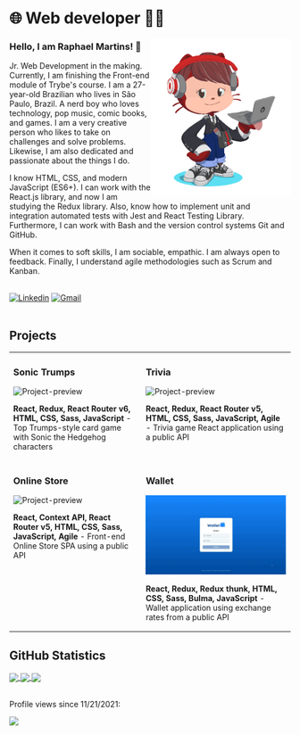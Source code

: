 # :globe_with_meridians: Web developer :technologist:

<img align="right" src="imagens/my_octocat.png" alt="My octocat" width="250px">

### Hello, I am Raphael Martins! 👋

Jr. Web Development in the making. Currently, I am finishing the Front-end module of Trybe's course. I am a 27-year-old Brazilian who lives in São Paulo, Brazil. A nerd boy who loves technology, pop music, comic books, and games. I am a very creative person who likes to take on challenges and solve problems. Likewise, I am also dedicated and passionate about the things I do.

I know HTML, CSS, and modern JavaScript (ES6+). I can work with the React.js library, and now I am studying the Redux library. Also, know how to implement unit and integration automated tests with Jest and React Testing Library. Furthermore, I can work with Bash and the version control systems Git and GitHub.

When it comes to soft skills, I am sociable, empathic. I am always open to feedback. Finally, I understand agile methodologies such as Scrum and Kanban.

<br>

<div>
  <a href="https://www.linkedin.com/in/raphaelameidamartins/" target="_blank" rel="external"><img src="https://img.shields.io/badge/LinkedIn-0077B5?style=for-the-badge&logo=linkedin&logoColor=white" alt="Linkedin"></a>
  <a href="mailto:raphael.almeida.martins@gmail.com" target="_blank"><img src="https://img.shields.io/badge/Gmail-D14836?style=for-the-badge&logo=gmail&logoColor=white" alt="Gmail"></a> 
</div>
<br>

## Projects

<table>
  <tr>
    <td valign="top">
      <h3>Sonic Trumps</h3>
      <img width="100%" src="./imagens/sonic-trumps.gif" alt="Project-preview" />
      <p><strong>React, Redux, React Router v6, HTML, CSS, Sass, JavaScript</strong> - Top Trumps-style card game with Sonic the Hedgehog characters</p>
    </td>
    <td valign="top">
      <h3>Trivia</h3>
      <img width="100%" src="./imagens/trivia.gif" alt="Project-preview" />
      <p><strong>React, Redux, React Router v5, HTML, CSS, Sass, JavaScript, Agile</strong> - Trivia game React application using a public API</p>
    </td>
  </tr>
  <tr>
    <td valign="top">
      <h3>Online Store</h3>
      <img width="100%" src="./imagens/online-store.gif" alt="Project-preview" />
      <p><strong>React, Context API, React Router v5, HTML, CSS, Sass, JavaScript, Agile</strong> - Front-end Online Store SPA using a public API</p>
    </td>
    <td valign="top">
      <h3>Wallet</h3>
      <img width="100%" src="./imagens/wallet.gif" alt="Project-preview" />
      <p><strong>React, Redux, Redux thunk, HTML, CSS, Sass, Bulma, JavaScript</strong> - Wallet application using exchange rates from a public API</p>
    </td>
  </tr>
</table>

## GitHub Statistics

<a href="https://github.com/anuraghazra/github-readme-stats">
  <img align="center" width="500px" src="https://github-readme-stats.vercel.app/api?username=raphaelalmeidamartins&count_private=true&show_icons=true&theme=dracula" />
</a>
<a href="https://github.com/anuraghazra/github-readme-stats">
  <img align="center" width="500px" src="https://github-readme-stats.vercel.app/api/top-langs/?username=raphaelalmeidamartins&layout=compact&theme=dracula" />
</a>
<a href="https://git.io/streak-stats">
  <img align="center" width="500px" src="http://github-readme-streak-stats.herokuapp.com?user=raphaelalmeidamartins&theme=dark&date_format=M%20j%5B%2C%20Y%5D" />
</a>
<br>
<br>
<div>
  <p>Profile views since 11/21/2021:</p>
  <p><img alingn="center" src="https://profile-counter.glitch.me/raphaelalmeidamartins/count.svg"></p>
</div>
